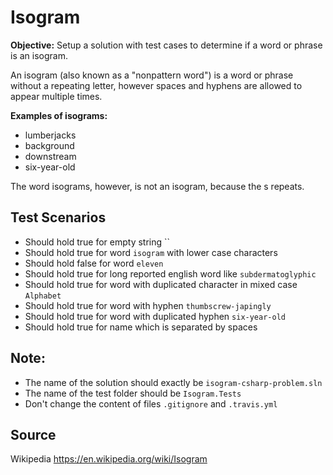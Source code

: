# Isogram

**Objective:** Setup a solution with test cases to determine if a word or phrase is an isogram.

An isogram (also known as a "nonpattern word") is a word or phrase without a repeating letter, however spaces and hyphens are allowed to appear multiple times.

**Examples of isograms:**
  - lumberjacks
  - background
  - downstream
  - six-year-old

The word isograms, however, is not an isogram, because the s repeats.

## Test Scenarios

  - Should hold true for empty string ``
  - Should hold true for word `isogram` with lower case characters
  - Should hold false for word `eleven`
  - Should hold true for long reported english word like `subdermatoglyphic`
  - Should hold true for word with duplicated character in mixed case `Alphabet`
  - Should hold true for word with hyphen `thumbscrew-japingly`
  - Should hold true for word with duplicated hyphen `six-year-old`
  - Should hold true for name which is separated by spaces

## Note:
- The name of the solution should exactly be `isogram-csharp-problem.sln`
- The name of the test folder should be `Isogram.Tests`
- Don't change the content of files `.gitignore` and `.travis.yml`

## Source

Wikipedia https://en.wikipedia.org/wiki/Isogram